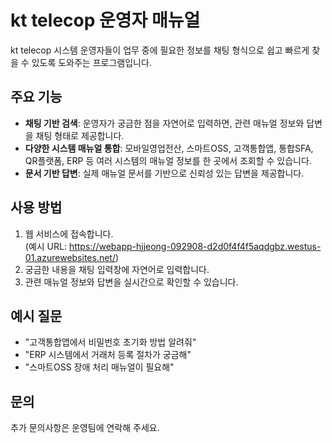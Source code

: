 
# kt telecop 운영자 매뉴얼

kt telecop 시스템 운영자들이 업무 중에 필요한 정보를 채팅 형식으로 쉽고 빠르게 찾을 수 있도록 도와주는 프로그램입니다.

## 주요 기능

- **채팅 기반 검색**: 운영자가 궁금한 점을 자연어로 입력하면, 관련 매뉴얼 정보와 답변을 채팅 형태로 제공합니다.
- **다양한 시스템 매뉴얼 통합**: 모바일영업전산, 스마트OSS, 고객통합앱, 통합SFA, QR플랫폼, ERP 등 여러 시스템의 매뉴얼 정보를 한 곳에서 조회할 수 있습니다.
- **문서 기반 답변**: 실제 매뉴얼 문서를 기반으로 신뢰성 있는 답변을 제공합니다.

## 사용 방법

1. 웹 서비스에 접속합니다.  
	(예시 URL: https://webapp-hjjeong-092908-d2d0f4f4f5aqdgbz.westus-01.azurewebsites.net/)
2. 궁금한 내용을 채팅 입력창에 자연어로 입력합니다.
3. 관련 매뉴얼 정보와 답변을 실시간으로 확인할 수 있습니다.

## 예시 질문

- "고객통합앱에서 비밀번호 초기화 방법 알려줘"
- "ERP 시스템에서 거래처 등록 절차가 궁금해"
- "스마트OSS 장애 처리 매뉴얼이 필요해"

## 문의

추가 문의사항은 운영팀에 연락해 주세요.
